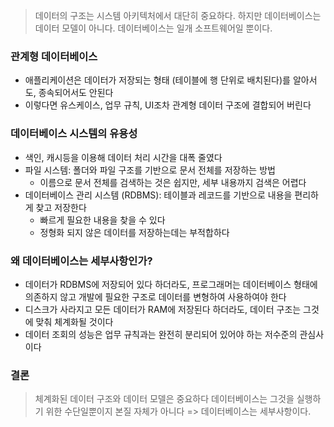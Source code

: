 > 데이터의 구조는 시스템 아키텍처에서 대단히 중요하다.
> 하지만 데이터베이스는 데이터 모델이 아니다.
> 데이터베이스는 일개 소프트웨어일 뿐이다.

### 관계형 데이터베이스
- 애플리케이션은 데이터가 저장되는 형태 (테이블에 행 단위로 배치된다)를 알아서도, 종속되어서도 안된다
- 이렇다면 유스케이스, 업무 규칙, UI조차 관계형 데이터 구조에 결합되어 버린다

### 데이터베이스 시스템의 유용성
- 색인, 캐시등을 이용해 데이터 처리 시간을 대폭 줄였다
- 파일 시스템: 폴더와 파일 구조를 기반으로 문서 전체를 저장하는 방법
	- 이름으로 문서 전체를 검색하는 것은 쉽지만, 세부 내용까지 검색은 어렵다
- 데이터베이스 관리 시스템 (RDBMS): 테이블과 레코드를 기반으로 내용을 편리하게 찾고 저장한다
	- 빠르게 필요한 내용을 찾을 수 있다
	- 정형화 되지 않은 데이터를 저장하는데는 부적합하다

### 왜 데이터베이스는 세부사항인가?
- 데이터가 RDBMS에 저장되어 있다 하더라도, 프로그래머는 데이터베이스 형태에 의존하지 않고 개발에 필요한 구조로 데이터를 변형하여 사용하여야 한다
- 디스크가 사라지고 모든 데이터가 RAM에 저장된다 하더라도, 데이터 구조는 그것에 맞춰 체계화될 것이다
- 데이터 조회의 성능은 업무 규칙과는 완전히 분리되어 있어야 하는 저수준의 관심사이다

### 결론
> 체계화된 데이터 구조와 데이터 모델은 중요하다
> 데이터베이스는 그것을 실행하기 위한 수단일뿐이지 본질 자체가 아니다 => 데이터베이스는 세부사항이다.